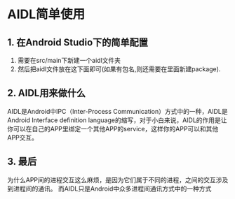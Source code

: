 # AIDL简单使用

## 1. 在Android Studio下的简单配置

1. 需要在src/main下新建一个aidl文件夹
2. 然后把aidl文件放在这下面即可(如果有包名,则还需要在里面新建package).

## 2. AIDL用来做什么

AIDL是Android中IPC（Inter-Process Communication）方式中的一种，AIDL是Android Interface definition language的缩写，对于小白来说，AIDL的作用是让你可以在自己的APP里绑定一个其他APP的service，这样你的APP可以和其他APP交互。

## 3. 最后

为什么APP间的进程交互这么麻烦，是因为它们属于不同的进程，之间的交互涉及到进程间的通讯。
而AIDL只是Android中众多进程间通讯方式中的一种方式